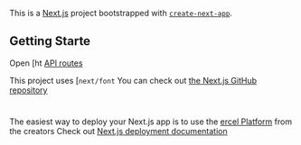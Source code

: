 This is a [Next.js](https://nextjs.org) project bootstrapped with [`create-next-app`](https://nextjs.org/docs/pages/api-reference/create-next-app).

## Getting Starte
Open [ht
[API routes](https://nextjs.org/docs/pages/building-your-pplication/routng/ap-routes)

This project uses [`next/font`
You can check out [the Next.js GitHub repository](https://github.com/vercel/next.)
#
The easiest way to deploy your Next.js app is to use the [ercel Platform](https://vercel.com/new?utm_meium=default-templat&filter=next.js&utm_source=create-next-app&utm_campaign=create-next-app-readme) from the creators 
Check out  [Next.js deployment documentation](https://nextjs.org/docs/pages/building-your-application/deployin) 
